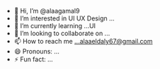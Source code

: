 - 👋 Hi, I’m @alaagamal9
- 👀 I’m interested in UI UX Design  ...
- 🌱 I’m currently learning ...UI 
- 💞️ I’m looking to collaborate on ...
- 📫 How to reach me ...alaaeldaly67@gmail.com
- 😄 Pronouns: ...
- ⚡ Fun fact: ...

<!---
alaagamal9/alaagamal9 is a ✨ special ✨ repository because its `README.md` (this file) appears on your GitHub profile.
You can click the Preview link to take a look at your changes.
--->
